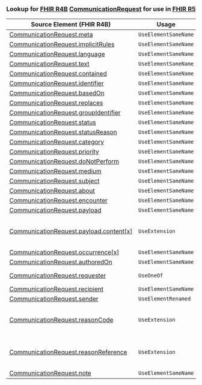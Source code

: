 ### Lookup for [FHIR R4B](https://hl7.org/fhir/R4B/) [CommunicationRequest](https://hl7.org/fhir/R4B/CommunicationRequest.html) for use in [FHIR R5](https://hl7.org/fhir/R5/)

| Source Element (FHIR R4B) | Usage | Target |
| -------------- | ----- | ------ |
| [CommunicationRequest.meta](https://hl7.org/fhir/R4B/CommunicationRequest.html#resource) | `UseElementSameName` | [CommunicationRequest.meta](https://hl7.org/fhir/R5/CommunicationRequest.html#resource) |
| [CommunicationRequest.implicitRules](https://hl7.org/fhir/R4B/CommunicationRequest.html#resource) | `UseElementSameName` | [CommunicationRequest.implicitRules](https://hl7.org/fhir/R5/CommunicationRequest.html#resource) |
| [CommunicationRequest.language](https://hl7.org/fhir/R4B/CommunicationRequest.html#resource) | `UseElementSameName` | [CommunicationRequest.language](https://hl7.org/fhir/R5/CommunicationRequest.html#resource) |
| [CommunicationRequest.text](https://hl7.org/fhir/R4B/CommunicationRequest.html#resource) | `UseElementSameName` | [CommunicationRequest.text](https://hl7.org/fhir/R5/CommunicationRequest.html#resource) |
| [CommunicationRequest.contained](https://hl7.org/fhir/R4B/CommunicationRequest.html#resource) | `UseElementSameName` | [CommunicationRequest.contained](https://hl7.org/fhir/R5/CommunicationRequest.html#resource) |
| [CommunicationRequest.identifier](https://hl7.org/fhir/R4B/CommunicationRequest.html#resource) | `UseElementSameName` | [CommunicationRequest.identifier](https://hl7.org/fhir/R5/CommunicationRequest.html#resource) |
| [CommunicationRequest.basedOn](https://hl7.org/fhir/R4B/CommunicationRequest.html#resource) | `UseElementSameName` | [CommunicationRequest.basedOn](https://hl7.org/fhir/R5/CommunicationRequest.html#resource) |
| [CommunicationRequest.replaces](https://hl7.org/fhir/R4B/CommunicationRequest.html#resource) | `UseElementSameName` | [CommunicationRequest.replaces](https://hl7.org/fhir/R5/CommunicationRequest.html#resource) |
| [CommunicationRequest.groupIdentifier](https://hl7.org/fhir/R4B/CommunicationRequest.html#resource) | `UseElementSameName` | [CommunicationRequest.groupIdentifier](https://hl7.org/fhir/R5/CommunicationRequest.html#resource) |
| [CommunicationRequest.status](https://hl7.org/fhir/R4B/CommunicationRequest.html#resource) | `UseElementSameName` | [CommunicationRequest.status](https://hl7.org/fhir/R5/CommunicationRequest.html#resource) |
| [CommunicationRequest.statusReason](https://hl7.org/fhir/R4B/CommunicationRequest.html#resource) | `UseElementSameName` | [CommunicationRequest.statusReason](https://hl7.org/fhir/R5/CommunicationRequest.html#resource) |
| [CommunicationRequest.category](https://hl7.org/fhir/R4B/CommunicationRequest.html#resource) | `UseElementSameName` | [CommunicationRequest.category](https://hl7.org/fhir/R5/CommunicationRequest.html#resource) |
| [CommunicationRequest.priority](https://hl7.org/fhir/R4B/CommunicationRequest.html#resource) | `UseElementSameName` | [CommunicationRequest.priority](https://hl7.org/fhir/R5/CommunicationRequest.html#resource) |
| [CommunicationRequest.doNotPerform](https://hl7.org/fhir/R4B/CommunicationRequest.html#resource) | `UseElementSameName` | [CommunicationRequest.doNotPerform](https://hl7.org/fhir/R5/CommunicationRequest.html#resource) |
| [CommunicationRequest.medium](https://hl7.org/fhir/R4B/CommunicationRequest.html#resource) | `UseElementSameName` | [CommunicationRequest.medium](https://hl7.org/fhir/R5/CommunicationRequest.html#resource) |
| [CommunicationRequest.subject](https://hl7.org/fhir/R4B/CommunicationRequest.html#resource) | `UseElementSameName` | [CommunicationRequest.subject](https://hl7.org/fhir/R5/CommunicationRequest.html#resource) |
| [CommunicationRequest.about](https://hl7.org/fhir/R4B/CommunicationRequest.html#resource) | `UseElementSameName` | [CommunicationRequest.about](https://hl7.org/fhir/R5/CommunicationRequest.html#resource) |
| [CommunicationRequest.encounter](https://hl7.org/fhir/R4B/CommunicationRequest.html#resource) | `UseElementSameName` | [CommunicationRequest.encounter](https://hl7.org/fhir/R5/CommunicationRequest.html#resource) |
| [CommunicationRequest.payload](https://hl7.org/fhir/R4B/CommunicationRequest.html#resource) | `UseElementSameName` | [CommunicationRequest.payload](https://hl7.org/fhir/R5/CommunicationRequest.html#resource) |
| [CommunicationRequest.payload.content[x]](https://hl7.org/fhir/R4B/CommunicationRequest.html#resource) | `UseExtension` | [http://hl7.org/fhir/4.3/StructureDefinition/extension-CommunicationRequest.payload.content](StructureDefinition-ext-R4B-CommunicationRequest.pa.content.html) |
| [CommunicationRequest.occurrence[x]](https://hl7.org/fhir/R4B/CommunicationRequest.html#resource) | `UseElementSameName` | [CommunicationRequest.occurrence[x]](https://hl7.org/fhir/R5/CommunicationRequest.html#resource) |
| [CommunicationRequest.authoredOn](https://hl7.org/fhir/R4B/CommunicationRequest.html#resource) | `UseElementSameName` | [CommunicationRequest.authoredOn](https://hl7.org/fhir/R5/CommunicationRequest.html#resource) |
| [CommunicationRequest.requester](https://hl7.org/fhir/R4B/CommunicationRequest.html#resource) | `UseOneOf` | [CommunicationRequest.requester](https://hl7.org/fhir/R5/CommunicationRequest.html#resource)<br />[CommunicationRequest.requester](https://hl7.org/fhir/R5/CommunicationRequest.html#resource) |
| [CommunicationRequest.recipient](https://hl7.org/fhir/R4B/CommunicationRequest.html#resource) | `UseElementSameName` | [CommunicationRequest.recipient](https://hl7.org/fhir/R5/CommunicationRequest.html#resource) |
| [CommunicationRequest.sender](https://hl7.org/fhir/R4B/CommunicationRequest.html#resource) | `UseElementRenamed` | [CommunicationRequest.informationProvider](https://hl7.org/fhir/R5/CommunicationRequest.html#resource) |
| [CommunicationRequest.reasonCode](https://hl7.org/fhir/R4B/CommunicationRequest.html#resource) | `UseExtension` | [http://hl7.org/fhir/4.3/StructureDefinition/extension-CommunicationRequest.reasonCode](StructureDefinition-ext-R4B-CommunicationRequest.reasonCode.html) |
| [CommunicationRequest.reasonReference](https://hl7.org/fhir/R4B/CommunicationRequest.html#resource) | `UseExtension` | [http://hl7.org/fhir/4.3/StructureDefinition/extension-CommunicationRequest.reasonReference](StructureDefinition-ext-R4B-CommunicationRequest.reasonReference.html) |
| [CommunicationRequest.note](https://hl7.org/fhir/R4B/CommunicationRequest.html#resource) | `UseElementSameName` | [CommunicationRequest.note](https://hl7.org/fhir/R5/CommunicationRequest.html#resource) |
